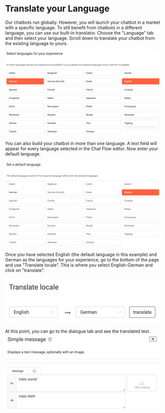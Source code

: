 # Translate your Language

Our chatbots run globally. However, you will launch your chatbot in a market with a specific language. To still benefit from chatbots in a different language, you can use our built-in translator. Choose the "Language" tab and then select your language. Scroll down to translate your chatbot from the existing language to yours.


![Select language](select_language.png "Select language")


You can also build your chatbot in more than one language. A text field will appear for every language selected in the Chat Flow editor.
Now enter your default language.

![Set a default language](default_language.png "Set a default language")

Once you have selected English (the default language in this example) and German as the languages for your experience, go to the bottom of the page and use "Translate locale". This is where you select English-German and click on "translate".

![Translation example](translation_example.png "Translation example")

At this point, you can go to the dialogue tab and see the translated text.
![Language example text](language_example_text.png "Language example text")


